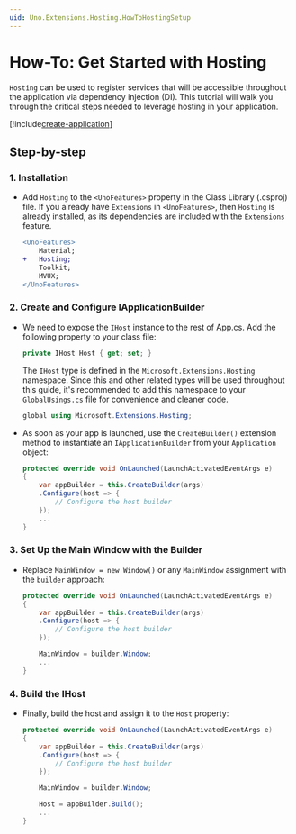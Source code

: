 ```yaml
---
uid: Uno.Extensions.Hosting.HowToHostingSetup
---
```

# How-To: Get Started with Hosting

`Hosting` can be used to register services that will be accessible throughout the application via dependency injection (DI). This tutorial will walk you through the critical steps needed to leverage hosting in your application.

[!include[create-application](../includes/create-application.md)]

## Step-by-step

### 1. Installation

* Add `Hosting` to the `<UnoFeatures>` property in the Class Library (.csproj) file. If you already have `Extensions` in `<UnoFeatures>`, then `Hosting` is already installed, as its dependencies are included with the `Extensions` feature.

    ```diff
    <UnoFeatures>
        Material;
    +   Hosting;
        Toolkit;
        MVUX;
    </UnoFeatures>
    ```

### 2. Create and Configure IApplicationBuilder

* We need to expose the `IHost` instance to the rest of App.cs. Add the following property to your class file:

    ```cs
    private IHost Host { get; set; }
    ```

  The `IHost` type is defined in the `Microsoft.Extensions.Hosting` namespace. Since this and other related types will be used throughout this guide, it's recommended to add this namespace to your `GlobalUsings.cs` file for convenience and cleaner code.

  ```csharp
  global using Microsoft.Extensions.Hosting;
  ```

* As soon as your app is launched, use the `CreateBuilder()` extension method to instantiate an `IApplicationBuilder` from your `Application` object:

    ```cs
    protected override void OnLaunched(LaunchActivatedEventArgs e)
    {
        var appBuilder = this.CreateBuilder(args)
        .Configure(host => {
            // Configure the host builder
        });
        ...
    }
    ```

### 3. Set Up the Main Window with the Builder

* Replace `MainWindow = new Window()` or any `MainWindow` assignment with the `builder` approach:

    ```cs
    protected override void OnLaunched(LaunchActivatedEventArgs e)
    {
        var appBuilder = this.CreateBuilder(args)
        .Configure(host => {
            // Configure the host builder
        });

        MainWindow = builder.Window;
        ...
    }
    ```

### 4. Build the IHost

* Finally, build the host and assign it to the `Host` property:

    ```cs
    protected override void OnLaunched(LaunchActivatedEventArgs e)
    {
        var appBuilder = this.CreateBuilder(args)
        .Configure(host => {
            // Configure the host builder
        });

        MainWindow = builder.Window;

        Host = appBuilder.Build();
        ...
    }
    ```
